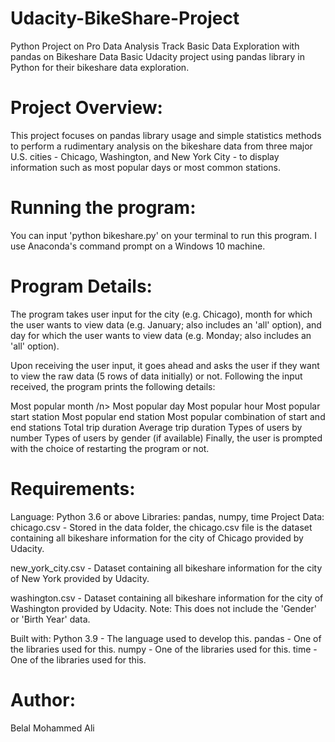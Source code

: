 # Udacity-BikeShare-Project
Python Project on Pro Data Analysis Track
Basic Data Exploration with pandas on Bikeshare Data
Basic Udacity project using pandas library in Python for their bikeshare data exploration.

# Project Overview:
This project focuses on pandas library usage and simple statistics methods to perform a rudimentary analysis on the bikeshare data from three major U.S. cities - Chicago, Washington, and New York City - to display information such as most popular days or most common stations.

# Running the program:
You can input 'python bikeshare.py' on your terminal to run this program. I use Anaconda's command prompt on a Windows 10 machine.

# Program Details:
The program takes user input for the city (e.g. Chicago), month for which the user wants to view data (e.g. January; also includes an 'all' option), and day for which the user wants to view data (e.g. Monday; also includes an 'all' option).

Upon receiving the user input, it goes ahead and asks the user if they want to view the raw data (5 rows of data initially) or not. Following the input received, the program prints the following details:

Most popular month /n>
Most popular day
Most popular hour
Most popular start station
Most popular end station
Most popular combination of start and end stations
Total trip duration
Average trip duration
Types of users by number
Types of users by gender (if available)
Finally, the user is prompted with the choice of restarting the program or not.

# Requirements:
Language: Python 3.6 or above
Libraries: pandas, numpy, time
Project Data:
chicago.csv - Stored in the data folder, the chicago.csv file is the dataset containing all bikeshare information for the city of Chicago provided by Udacity.

new_york_city.csv - Dataset containing all bikeshare information for the city of New York provided by Udacity.

washington.csv - Dataset containing all bikeshare information for the city of Washington provided by Udacity. Note: This does not include the 'Gender' or 'Birth Year' data.

Built with:
Python 3.9 - The language used to develop this.
pandas - One of the libraries used for this.
numpy - One of the libraries used for this.
time - One of the libraries used for this.
# Author:
Belal Mohammed Ali
